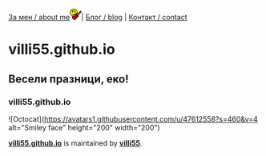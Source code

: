 
[За мен / about me](/about.md)![ ](/assets/jammer.gif)|
[Блог / blog](/about.md) |
[Контакт / contact](/contact.md)
 
# villi55.github.io

## Весели празници, еко!

### villi55.github.io

![Octocat](https://avatars1.githubusercontent.com/u/47612558?s=460&v=4 alt="Smiley face" height="200" width="200")

**[villi55.github.io](https://villi55.github.io/)** is maintained by **[villi55](https://github.com/villi55/)**.
